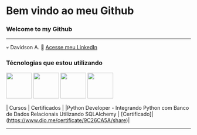 # Bem vindo ao meu Github
### Welcome to my Github
----------------------------

💀 Davidson A.
📄 [Acesse meu LinkedIn](http://br.linkedin.com/in/davidsonadasi)

### Técnologias que estou utilizando

<img src="https://cdn.jsdelivr.net/gh/devicons/devicon@latest/icons/python/python-plain-wordmark.svg" width="70px"/>
<img src="https://cdn.jsdelivr.net/gh/devicons/devicon@latest/icons/sqlite/sqlite-original-wordmark.svg" width="70px"/>
<img src="https://cdn.jsdelivr.net/gh/devicons/devicon@latest/icons/sqlalchemy/sqlalchemy-original.svg" width="70px"/>
<img src="https://cdn.jsdelivr.net/gh/devicons/devicon@latest/icons/vscode/vscode-original-wordmark.svg" width="70px"/>
<br>

| Cursos | Certificados |
|Python Developer - Integrando Python com Banco de Dados Relacionais Utilizando SQLAlchemy | [Certificado]|(https://www.dio.me/certificate/9C26CA5A/share)|

------------------


<!--
**davidsonadasi/davidsonadasi** is a ✨ _special_ ✨ repository because its `README.md` (this file) appears on your GitHub profile.

Here are some ideas to get you started:

- 🔭 I’m currently working on ...
- 🌱 I’m currently learning ...
- 👯 I’m looking to collaborate on ...
- 🤔 I’m looking for help with ...
- 💬 Ask me about ...
- 📫 How to reach me: ...
- 😄 Pronouns: ...
- ⚡ Fun fact: ...
-->

